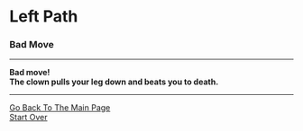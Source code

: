 # Left Path
### Bad Move  

---

**Bad move!**    
**The clown pulls your leg down and beats you to death.** 

---


[Go Back To The Main Page](../README.md)  
[Start Over](../beginning/intro.md)  